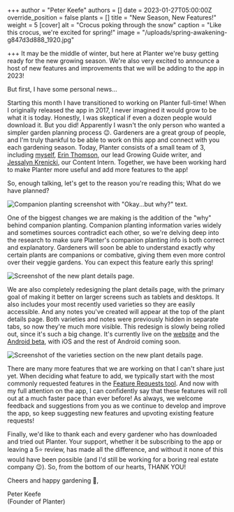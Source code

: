 +++
author = "Peter Keefe"
authors = []
date = 2023-01-27T05:00:00Z
override_position = false
plants = []
title = "New Season, New Features!"
weight = 5
[cover]
alt = "Crocus poking through the snow"
caption = "Like this crocus, we're excited for spring!"
image = "/uploads/spring-awakening-g847d3d888_1920.jpg"

+++
It may be the middle of winter, but here at Planter we're busy getting ready for the new growing season. We're also very excited to announce a host of new features and improvements that we will be adding to the app in 2023!

But first, I have some personal news…

Starting this month I have transitioned to working on Planter full-time! When I originally released the app in 2017, I never imagined it would grow to be what it is today. Honestly, I was skeptical if even a dozen people would download it. But you did! Apparently I wasn't the only person who wanted a simpler garden planning process 😉. Gardeners are a great group of people, and I'm truly thankful to be able to work on this app and connect with you each gardening season. Today, Planter consists of a small team of 3, including [myself](https://blog.planter.garden/author/peter-keefe/), [Erin Thomson](https://blog.planter.garden/author/erin-thomson/), our lead Growing Guide writer, and [Jessalyn Krenicki](https://blog.planter.garden/author/jessalyn-krenicki/), our Content Intern. Together, we have been working hard to make Planter more useful and add more features to the app!

So, enough talking, let's get to the reason you're reading this; What do we have planned?

![Companion planting screenshot with "Okay...but why?" text.](/uploads/but-why.png "Companion planting information is great, but why are certain plants compatible when others are combative?")

One of the biggest changes we are making is the addition of the "why" behind companion planting. Companion planting information varies widely and sometimes sources contradict each other, so we're delving deep into the research to make sure Planter's companion planting info is both correct and explanatory. Gardeners will soon be able to understand exactly why certain plants are companions or combative, giving them even more control over their veggie gardens. You can expect this feature early this spring!

![Screenshot of the new plant details page.](/uploads/planter-garden_plants_tomatoes-ipad-air-15.png "The new plant details page on an iPad, featuring multiple photos and notes, front-and-center.")

We are also completely redesigning the plant details page, with the primary goal of making it better on larger screens such as tablets and desktops. It also includes your most recently used varieties so they are easily accessible. And any notes you've created will appear at the top of the plant details page. Both varieties and notes were previously hidden in separate tabs, so now they're much more visible. This redesign is slowly being rolled out, since it's such a big change. It's currently live on the [website](https://planter.garden/plants/onions) and the [Android beta](https://play.google.com/store/apps/details?id=com.perculacreative.peter.gardenplanner), with iOS and the rest of Android coming soon.

![Screenshot of the varieties section on the new plant details page.](/uploads/planter-garden_plants_tomatoes-ipad-air-10.png "Your most-recent varieties and all favorited varieties will now appear on the plant details page.")

There are many more features that we are working on that I can't share just yet. When deciding what feature to add, we typically start with the most commonly requested features in the [Feature Requests tool](https://planter.garden/requests). And now with my full attention on the app, I can confidently say that these features will roll out at a much faster pace than ever before! As always, we welcome feedback and suggestions from you as we continue to develop and improve the app, so keep suggesting new features and upvoting existing feature requests!

Finally, we'd like to thank each and every gardener who has downloaded and tried out Planter. Your support, whether it be subscribing to the app or leaving a 5⭐ review, has made all the difference, and without it none of this would have been possible (and I'd still be working for a boring real estate company 😉). So, from the bottom of our hearts, THANK YOU!

Cheers and happy gardening 🌱,

Peter Keefe  
(Founder of Planter)